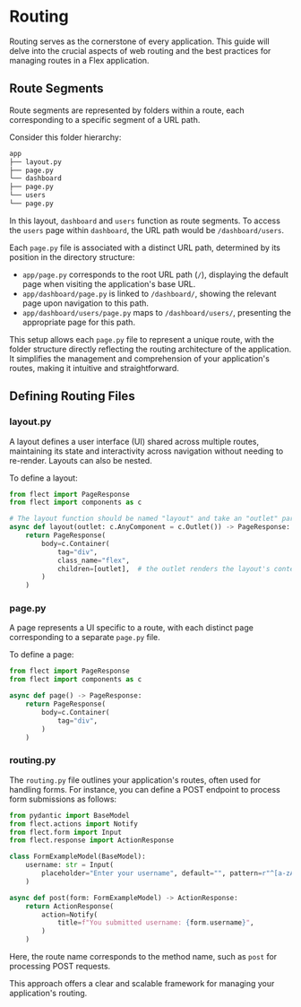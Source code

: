 # Routing

Routing serves as the cornerstone of every application. This guide will delve into the crucial aspects of web routing and the best practices for managing routes in a Flex application.

## Route Segments

Route segments are represented by folders within a route, each corresponding to a specific segment of a URL path.

Consider this folder hierarchy:

```markdown
app
├── layout.py
├── page.py
└── dashboard
├── page.py
└── users
└── page.py
```

In this layout, `dashboard` and `users` function as route segments. To access the `users` page within `dashboard`, the URL path would be `/dashboard/users`.

Each `page.py` file is associated with a distinct URL path, determined by its position in the directory structure:

- `app/page.py` corresponds to the root URL path (`/`), displaying the default page when visiting the application's base URL.
- `app/dashboard/page.py` is linked to `/dashboard/`, showing the relevant page upon navigation to this path.
- `app/dashboard/users/page.py` maps to `/dashboard/users/`, presenting the appropriate page for this path.

This setup allows each `page.py` file to represent a unique route, with the folder structure directly reflecting the routing architecture of the application. It simplifies the management and comprehension of your application's routes, making it intuitive and straightforward.

## Defining Routing Files

### layout.py

A layout defines a user interface (UI) shared across multiple routes, maintaining its state and interactivity across navigation without needing to re-render. Layouts can also be nested.

To define a layout:

```python
from flect import PageResponse
from flect import components as c

# The layout function should be named "layout" and take an "outlet" parameter
async def layout(outlet: c.AnyComponent = c.Outlet()) -> PageResponse:
    return PageResponse(
        body=c.Container(
            tag="div",
            class_name="flex",
            children=[outlet],  # the outlet renders the layout's content
        )
    )
```

### page.py

A page represents a UI specific to a route, with each distinct page corresponding to a separate `page.py` file.

To define a page:

```python
from flect import PageResponse
from flect import components as c

async def page() -> PageResponse:
    return PageResponse(
        body=c.Container(
            tag="div",
        )
    )
```

### routing.py

The `routing.py` file outlines your application's routes, often used for handling forms. For instance, you can define a POST endpoint to process form submissions as follows:

```python
from pydantic import BaseModel
from flect.actions import Notify
from flect.form import Input
from flect.response import ActionResponse

class FormExampleModel(BaseModel):
    username: str = Input(
        placeholder="Enter your username", default="", pattern=r"^[a-zA-Z0-9]+$", min_items=2, max_items=10
    )

async def post(form: FormExampleModel) -> ActionResponse:
    return ActionResponse(
        action=Notify(
            title=f"You submitted username: {form.username}",
        )
    )
```

Here, the route name corresponds to the method name, such as `post` for processing POST requests.

This approach offers a clear and scalable framework for managing your application's routing.
